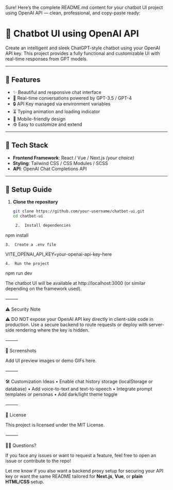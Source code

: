 Sure! Here’s the complete README.md content for your chatbot UI project using OpenAI API — clean, professional, and copy-paste ready:

# 💬 Chatbot UI using OpenAI API

Create an intelligent and sleek ChatGPT-style chatbot using your OpenAI API key. This project provides a fully functional and customizable UI with real-time responses from GPT models.

---

## 🚀 Features

- ✨ Beautiful and responsive chat interface  
- 🤖 Real-time conversations powered by GPT-3.5 / GPT-4  
- 🔒 API Key managed via environment variables  
- ⏳ Typing animation and loading indicator  
- 📱 Mobile-friendly design  
- ⚙️ Easy to customize and extend  

---

## 🧰 Tech Stack

- **Frontend Framework**: React / Vue / Next.js *(your choice)*  
- **Styling**: Tailwind CSS / CSS Modules / SCSS  
- **API**: OpenAI Chat Completions API  

---

## 🔧 Setup Guide

1. **Clone the repository**

   ```bash
   git clone https://github.com/your-username/chatbot-ui.git
   cd chatbot-ui

	2.	Install dependencies

npm install


	3.	Create a .env file

VITE_OPENAI_API_KEY=your-openai-api-key-here


	4.	Run the project

npm run dev

The chatbot UI will be available at http://localhost:3000 (or similar depending on the framework used).

⸻

⚠️ Security Note

⚠️ DO NOT expose your OpenAI API key directly in client-side code in production.
Use a secure backend to route requests or deploy with server-side rendering where the key is hidden.

⸻

📸 Screenshots

Add UI preview images or demo GIFs here.

⸻

🛠️ Customization Ideas
	•	Enable chat history storage (localStorage or database)
	•	Add voice-to-text and text-to-speech
	•	Integrate prompt templates or personas
	•	Add dark/light theme toggle

⸻

📄 License

This project is licensed under the MIT License.

⸻

🙋‍♂️ Questions?

If you face any issues or want to request a feature, feel free to open an issue or contribute to the repo!

Let me know if you also want a backend proxy setup for securing your API key or want the same README tailored for **Next.js**, **Vue**, or **plain HTML/CSS** setup.
